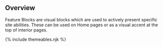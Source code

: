 


## Overview

Feature Blocks are visual blocks which are used to actively present specific site abilities. These can be used on Home pages or as a visual accent at the top of interior pages.

{% include themeables.njk %}
